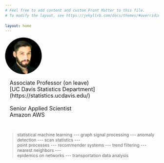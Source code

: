 ```yaml
---
# Feel free to add content and custom Front Matter to this file.
# To modify the layout, see https://jekyllrb.com/docs/themes/#overriding-theme-defaults

layout: home
---
```


<img width="120px" src="jsharpna_portrait.png">
<span style="padding:15px; font-size:large; display: inline-block; vertical-align: middle;">
Associate Professor (on leave)<br>
[UC Davis Statistics Department](https://statistics.ucdavis.edu/)<br><br>
Senior Applied Scientist<br>
Amazon AWS
</span> <br><br>

> statistical machine learning --- graph signal processing --- anomaly detection --- scan statistics ---<br>
> point processes --- recommender systems --- trend filtering --- nearest neighbors ---<br>
> epidemics on networks --- transportation data analysis

